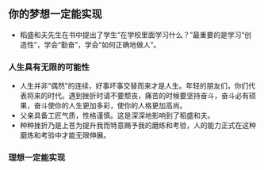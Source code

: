 ## 你的梦想一定能实现

- 稻盛和夫先生在书中提出了学生“在学校里面学习什么？”最重要的是学习“创造性”，学会“勤奋”，学会“如何正确地做人”。

### 人生具有无限的可能性
- 人生并非“偶然”的连续，好事坏事交替而来才是人生。年轻的朋友们，你们代表将来的时代。遇到挫折时请不要颓丧，痛苦的时候要坚持奋斗，奋斗必有硕果，奋斗使你的人生更加多彩，使你的人格更加高尚。
- 父亲具备工匠气质，性格谨慎。这是深深地影响到了稻盛和夫。
- 种种挫折乃是上苍为提升我而特意赐予我的磨练和考验，人的能力正式在这种磨炼和考验中才能无限伸展。

### 理想一定能实现

